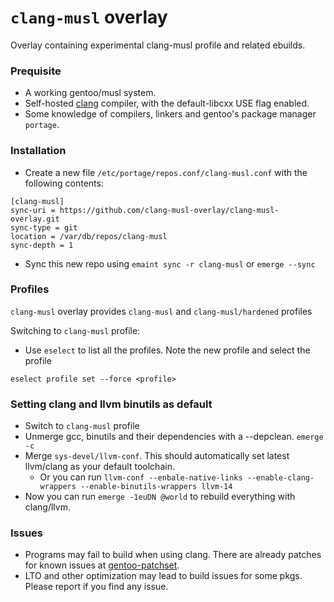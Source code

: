 # `clang-musl` overlay
Overlay containing experimental clang-musl profile and related ebuilds.

### Prequisite
  - A working gentoo/musl system.
  - Self-hosted [clang](https://wiki.gentoo.org/wiki/Clang#Bootstrapping_the_Clang_toolchain) compiler, with the default-libcxx USE flag enabled.
  - Some knowledge of compilers, linkers and gentoo's package manager `portage`.

### Installation
  - Create a new file `/etc/portage/repos.conf/clang-musl.conf` with the following contents:
```
[clang-musl]
sync-uri = https://github.com/clang-musl-overlay/clang-musl-overlay.git
sync-type = git
location = /var/db/repos/clang-musl
sync-depth = 1
```
  - Sync this new repo using `emaint sync -r clang-musl` or `emerge --sync`

### Profiles
`clang-musl` overlay provides `clang-musl` and `clang-musl/hardened` profiles

Switching to `clang-musl` profile:
  - Use `eselect` to list all the profiles. Note the new profile and select the profile
```
eselect profile set --force <profile>
```

### Setting clang and llvm binutils as default
  - Switch to `clang-musl` profile 
  - Unmerge gcc, binutils and their dependencies with a --depclean. `emerge -c`
  - Merge `sys-devel/llvm-conf`. This should automatically set latest llvm/clang as your default toolchain.
    - Or you can run `llvm-conf --enbale-native-links --enable-clang-wrappers --enable-binutils-wrappers llvm-14`
  - Now you can run `emerge -1euDN @world` to rebuild everything with clang/llvm.

### Issues
  - Programs may fail to build when using clang. There are already patches for known issues at [gentoo-patchset](https://github.com/leonardohn/gentoo-patchset.git).
  - LTO and other optimization may lead to build issues for some pkgs. Please report if you find any issue.
